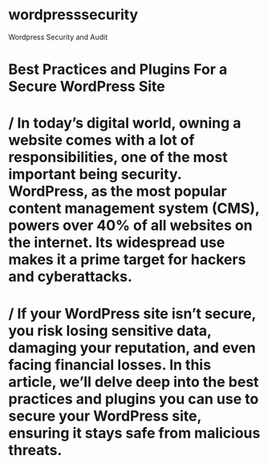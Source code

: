 # wordpresssecurity
Wordpress Security and Audit 
# Best Practices and Plugins For a Secure WordPress Site

# / In today’s digital world, owning a website comes with a lot of responsibilities, one of the most important being security. WordPress, as the most popular content management system (CMS), powers over 40% of all websites on the internet. Its widespread use makes it a prime target for hackers and cyberattacks.

# / If your WordPress site isn’t secure, you risk losing sensitive data, damaging your reputation, and even facing financial losses. In this article, we’ll delve deep into the best practices and plugins you can use to secure your WordPress site, ensuring it stays safe from malicious threats.

